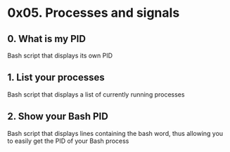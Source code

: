 # 0x05. Processes and signals
## 0. What is my PID
Bash script that displays its own PID
## 1. List your processes
Bash script that displays a list of currently running processes
## 2. Show your Bash PID
Bash script that displays lines containing the bash word, thus allowing you to easily get the PID of your Bash process

